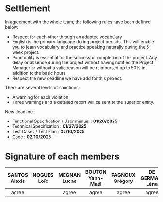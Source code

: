 # Settlement

In agreement with the whole team, the following rules have been defined below:

- Respect for each other through an adapted vocabulary
- English is the primary language during project periods. This will enable you to learn vocabulary and practice speaking naturally during the 5-week project.
- Punctuality is essential for the successful completion of the project. Any delay or absence during the project without having notified the Project Manager or without a valid reason will be reimbursed up to 50% in addition to the basic hours.
- Respect the new deadline we have add for this project.

There are several levels of sanctions:

- A warning for each violation.
- Three warnings and a detailed report will be sent to the superior entity.
  
New deadline :

- Functional Specification / User manual : **01/20/2025**
- Technical Specification : **01/27/2025**
- Test Cases / Test Plan : **02/10/2025**
- Code : **02/10/2025**

# Signature of each members

|SANTOS Alexis| NOGUES Loïc | MEGNAN Lucas | BOUTON Yann-Maël | PAGNOUX Grégory | DE GERMAIN Léna |
|:-:|:-:|:-:|:-:|:-:|:-:|
|agree||agree|agree|agree|agree|